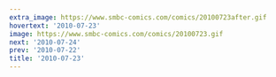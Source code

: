 ```yaml
---
extra_image: https://www.smbc-comics.com/comics/20100723after.gif
hovertext: '2010-07-23'
image: https://www.smbc-comics.com/comics/20100723.gif
next: '2010-07-24'
prev: '2010-07-22'
title: '2010-07-23'
---
```

